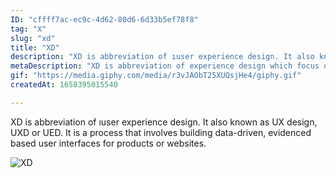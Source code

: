 ```yaml
---
ID: "cffff7ac-ec9c-4d62-80d6-6d33b5ef78f8"
tag: "X"
slug: "xd"
title: "XD"
description: "XD is abbreviation of ıuser experience design. It also known as UX design, UXD or UED. It is a process that involves building data-driven, evidenced based user interfaces for products or websites."
metaDescription: "XD is abbreviation of experience design which focus on users interaction with a system. "
gif: "https://media.giphy.com/media/r3vJAObT25XUQsjHe4/giphy.gif"
createdAt: 1658395015540

---
```

XD is abbreviation of ıuser experience design. It also known as UX design, UXD or UED. It is a process that involves building data-driven, evidenced based user interfaces for products or websites.

![XD](https://media.giphy.com/media/r3vJAObT25XUQsjHe4/giphy.gif)